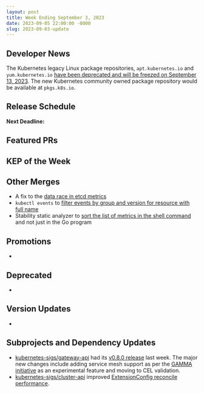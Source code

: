 ```yaml
---
layout: post
title: Week Ending September 3, 2023
date: 2023-09-05 22:00:00 -0000
slug: 2023-09-03-update
---
```


## Developer News

The Kubernetes legacy Linux package repositories, `apt.kubernetes.io` and `yum.kubernetes.io` [have been deprecated and will be freezed on September 13, 2023](https://kubernetes.io/blog/2023/08/31/legacy-package-repository-deprecation/). The new Kubernetes community owned package repository would be available at `pkgs.k8s.io`.


## Release Schedule

**Next Deadline:**


## Featured PRs


## KEP of the Week


## Other Merges

* A fix to the [data race in etcd metrics](https://github.com/kubernetes/kubernetes/pull/120174)
* `kubectl events` to [filter events by group and version for resource with full name](https://github.com/kubernetes/kubernetes/pull/120119)
* Stability static analyzer to [sort the list of metrics in the shell command](https://github.com/kubernetes/kubernetes/pull/120197) and not just in the Go program

## Promotions

*

## Deprecated

*

## Version Updates

*

## Subprojects and Dependency Updates

* [kubernetes-sigs/gateway-api](https://github.com/kubernetes-sigs/gateway-api/) had its [v0.8.0 release](https://github.com/kubernetes-sigs/gateway-api/releases/tag/v0.8.0) last week. The major new changes include adding service mesh support as per the [GAMMA initiative](https://gateway-api.sigs.k8s.io/concepts/gamma/) as an experimental feature and moving to CEL validation.
* [kubernetes-sigs/cluster-api](https://github.com/kubernetes-sigs/cluster-api) improved [ExtensionConfig reconcile performance](https://github.com/kubernetes-sigs/cluster-api/pull/9338).